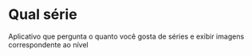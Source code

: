 # Qual série

Aplicativo que pergunta o quanto você gosta de séries e exibir imagens correspondente ao nível
